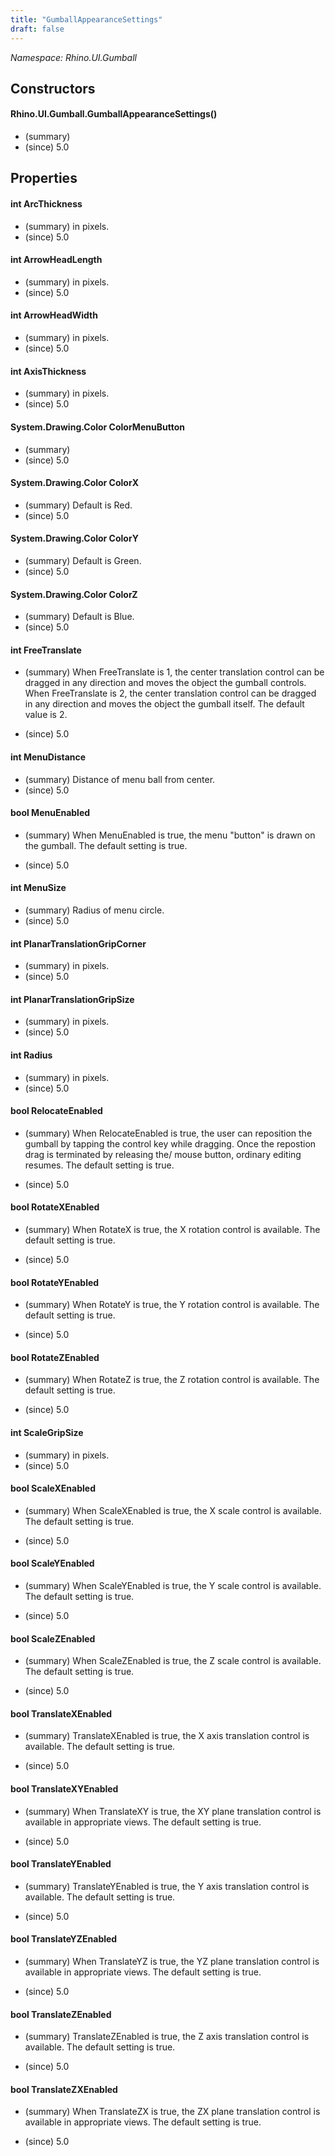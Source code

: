 ```yaml
---
title: "GumballAppearanceSettings"
draft: false
---
```


*Namespace: Rhino.UI.Gumball*
## Constructors
#### Rhino.UI.Gumball.GumballAppearanceSettings()
- (summary) 
- (since) 5.0
## Properties
#### int ArcThickness
- (summary) in pixels.
- (since) 5.0
#### int ArrowHeadLength
- (summary) in pixels.
- (since) 5.0
#### int ArrowHeadWidth
- (summary) in pixels.
- (since) 5.0
#### int AxisThickness
- (summary) in pixels.
- (since) 5.0
#### System.Drawing.Color ColorMenuButton
- (summary) 
- (since) 5.0
#### System.Drawing.Color ColorX
- (summary) Default is Red.
- (since) 5.0
#### System.Drawing.Color ColorY
- (summary) Default is Green.
- (since) 5.0
#### System.Drawing.Color ColorZ
- (summary) Default is Blue.
- (since) 5.0
#### int FreeTranslate
- (summary) 
     When FreeTranslate is 1, the center translation control can be dragged
     in any direction and moves the object the gumball controls. When
     FreeTranslate is 2, the center translation control can be dragged in any
     direction and moves the object the gumball itself. The default value is 2.
     
- (since) 5.0
#### int MenuDistance
- (summary) Distance of menu ball from center.
- (since) 5.0
#### bool MenuEnabled
- (summary) 
     When MenuEnabled is true, the menu "button" is drawn on the gumball.
     The default setting is true.
     
- (since) 5.0
#### int MenuSize
- (summary) Radius of menu circle.
- (since) 5.0
#### int PlanarTranslationGripCorner
- (summary) in pixels.
- (since) 5.0
#### int PlanarTranslationGripSize
- (summary) in pixels.
- (since) 5.0
#### int Radius
- (summary) in pixels.
- (since) 5.0
#### bool RelocateEnabled
- (summary) 
     When RelocateEnabled is true, the user can reposition the gumball by
     tapping the control key while dragging.  Once the repostion drag is
     terminated by releasing the/ mouse button, ordinary editing resumes.
     The default setting is true.
     
- (since) 5.0
#### bool RotateXEnabled
- (summary) 
     When RotateX is true, the X rotation control is available. The default
     setting is true.
     
- (since) 5.0
#### bool RotateYEnabled
- (summary) 
     When RotateY is true, the Y rotation control is available. The default
     setting is true.
     
- (since) 5.0
#### bool RotateZEnabled
- (summary) 
     When RotateZ is true, the Z rotation control is available. The default
     setting is true.
     
- (since) 5.0
#### int ScaleGripSize
- (summary) in pixels.
- (since) 5.0
#### bool ScaleXEnabled
- (summary) 
     When ScaleXEnabled is true, the X scale control is available. The
     default setting is true.
     
- (since) 5.0
#### bool ScaleYEnabled
- (summary) 
     When ScaleYEnabled is true, the Y scale control is available. The
     default setting is true.
     
- (since) 5.0
#### bool ScaleZEnabled
- (summary) 
     When ScaleZEnabled is true, the Z scale control is available. The
     default setting is true.
     
- (since) 5.0
#### bool TranslateXEnabled
- (summary) 
     TranslateXEnabled is true, the X axis translation control is available.
     The default setting is true.
     
- (since) 5.0
#### bool TranslateXYEnabled
- (summary) 
     When TranslateXY is true, the XY plane translation control is available
     in appropriate views. The default setting is true.
     
- (since) 5.0
#### bool TranslateYEnabled
- (summary) 
     TranslateYEnabled is true, the Y axis translation control is available.
     The default setting is true.
     
- (since) 5.0
#### bool TranslateYZEnabled
- (summary) 
     When TranslateYZ is true, the YZ plane translation control is available
     in appropriate views. The default setting is true.
     
- (since) 5.0
#### bool TranslateZEnabled
- (summary) 
     TranslateZEnabled is true, the Z axis translation control is available.
     The default setting is true.
     
- (since) 5.0
#### bool TranslateZXEnabled
- (summary) 
     When TranslateZX is true, the ZX plane translation control is available
     in appropriate views. The default setting is true.
     
- (since) 5.0
